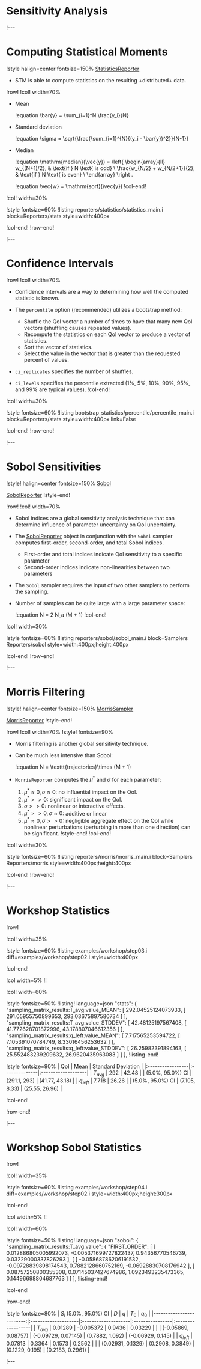 # Sensitivity Analysis

!---

# Computing Statistical Moments

!style halign=center fontsize=150%
[StatisticsReporter](StatisticsReporter.html)

- STM is able to compute statistics on the resulting +distributed+ data.

!row!
!col! width=70%
- Mean

  !equation
  \bar{y} = \sum_{i=1}^N \frac{y_i}{N}

- Standard deviation

  !equation
  \sigma = \sqrt{\frac{\sum_{i=1}^{N}{(y_i - \bar{y})^2}}{N-1}}

- Median

  !equation
  \mathrm{median}(\vec{y}) = \left\{ \begin{array}{ll}
    w_{(N+1)/2}, & \text{if } N \text{ is odd} \\
    \frac{w_{N/2} + w_{N/2+1}}{2}, & \text{if } N \text{ is even} \\
    \end{array} \right .

  !equation
  \vec{w} = \mathrm{sort}(\vec{y})
!col-end!

!col! width=30%

!style fontsize=60%
!listing reporters/statistics/statistics_main.i
         block=Reporters/stats
         style=width:400px

!col-end!
!row-end!

!---

# Confidence Intervals

!row!
!col! width=70%
- Confidence intervals are a way to determining how well the computed statistic is known.
- The `percentile` option (recommended) utilizes a bootstrap method:

  - Shuffle the QoI vector a number of times to have that many new QoI vectors (shuffling causes repeated values).
  - Recompute the statistics on each QoI vector to produce a vector of statistics.
  - Sort the vector of statistics.
  - Select the value in the vector that is greater than the requested percent of values.

- `ci_replicates` specifies the number of shuffles.
- `ci_levels` specifies the percentile extracted (1%, 5%, 10%, 90%, 95%, and 99% are typical values).
!col-end!

!col! width=30%

!style fontsize=60%
!listing bootstrap_statistics/percentile/percentile_main.i
         block=Reporters/stats
         style=width:400px
         link=False

!col-end!
!row-end!

!---

# Sobol Sensitivities

!style! halign=center fontsize=150%
[Sobol](SobolSampler.md)

[SobolReporter](SobolReporter.md)
!style-end!

!row!
!col! width=70%
- Sobol indices are a global sensitivity analysis technique that can determine influence of parameter uncertainty on QoI uncertainty.
- The [SobolReporter](SobolReporter.md) object in conjunction with the `Sobol` sampler computes first-order, second-order, and total Sobol indices.

  - First-order and total indices indicate QoI sensitivity to a specific parameter
  - Second-order indices indicate non-linearities between two parameters

- The `Sobol` sampler requires the input of two other samplers to perform the sampling.
- Number of samples can be quite large with a large parameter space:

  !equation
  N = 2 N_a (M + 1)
!col-end!

!col! width=30%

!style fontsize=60%
!listing reporters/sobol/sobol_main.i
         block=Samplers Reporters/sobol
         style=width:400px;height:400px

!col-end!
!row-end!

!---

# Morris Filtering

!style! halign=center fontsize=150%
[MorrisSampler](MorrisSampler.md)

[MorrisReporter](MorrisReporter.md)
!style-end!

!row!
!col! width=70%
!style! fontsize=90%

- Morris filtering is another global sensitivity technique.
- Can be much less intensive than Sobol:

  !equation
  N = \texttt{trajectories}\times (M + 1)

- `MorrisReporter` computes the $\mu^{*}$ and $\sigma$ for each parameter:

  1. $\mu^{*} \approx 0, \sigma \approx 0$: no influential impact on the QoI.
  1. $\mu^{*} >> 0$: significant impact on the QoI.
  1. $\sigma >> 0$: nonlinear or interactive effects.
  1. $\mu^{*} >> 0, \sigma \approx 0$: additive or linear
  1. $\mu^{*} \approx 0, \sigma >> 0$: negligible aggregate effect on the QoI while nonlinear perturbations (perturbing in more than one direction) can be significant.
!style-end!
!col-end!

!col! width=30%

!style fontsize=60%
!listing reporters/morris/morris_main.i
         block=Samplers Reporters/morris
         style=width:400px;height:400px

!col-end!
!row-end!

!---

# Workshop Statistics

!row!

!col! width=35%

!style fontsize=60%
!listing examples/workshop/step03.i
         diff=examples/workshop/step02.i
         style=width:400px

!col-end!

!col width=5%
!!

!col! width=60%

!style fontsize=50%
!listing! language=json
"stats": {
    "sampling_matrix_results:T_avg:value_MEAN": [
        292.04525124073933,
        [
            291.05955750899653,
            293.03675897580734
        ]
    ],
    "sampling_matrix_results:T_avg:value_STDDEV": [
        42.48125197567408,
        [
            41.772628701872996,
            43.178807046612356
        ]
    ],
    "sampling_matrix_results:q_left:value_MEAN": [
        7.717565253594722,
        [
            7.105391070784749,
            8.33016456253632
        ]
    ],
    "sampling_matrix_results:q_left:value_STDDEV": [
        26.25982391894163,
        [
            25.552483239209632,
            26.9620435963083
        ]
    ]
},
!listing-end!

!style fontsize=90%
| QoI              | Mean          | Standard Deviation |
|:-----------------|:--------------|:-------------------|
| $T_{avg}$        | 292           | 42.48              |
| (5.0%, 95.0%) CI | (291.1, 293)  | (41.77, 43.18)     |
| $q_{left}$       | 7.718         | 26.26              |
| (5.0%, 95.0%) CI | (7.105, 8.33) | (25.55, 26.96)     |

!col-end!

!row-end!

!---

# Workshop Sobol Statistics

!row!

!col! width=35%

!style fontsize=60%
!listing examples/workshop/step04.i
         diff=examples/workshop/step02.i
         style=width:400px;height:300px

!col-end!

!col width=5%
!!

!col! width=60%

!style fontsize=50%
!listing! language=json
"sobol": {
    "sampling_matrix_results:T_avg:value": {
        "FIRST_ORDER": [
            [
                0.012886805005992073,
                -0.005371699727822437,
                0.94356770546739,
                0.03229000337826293
            ],
            [
                [
                    -0.05868786206191532,
                    -0.09728839898174543,
                    0.7882128660752169,
                    -0.06928830708176942
                ],
                [
                    0.08757250800355308,
                    0.07145037427674986,
                    1.0923493235473365,
                    0.14496698804687763
                ]
            ]
        ],
!listing-end!

!col-end!

!row-end!

!style fontsize=80%
| $S_i$ (5.0%, 95.0%) CI   | $D$                 | $q$                 | $T_0$           | $q_0$             |
|-------------------------:|:--------------------|:--------------------|:----------------|:------------------|
| $T_{avg}$                | 0.01289             | -0.005372           | 0.9436          | 0.03229           |
|                          | (-0.05869, 0.08757) | (-0.09729, 0.07145) | (0.7882, 1.092) | (-0.06929, 0.145) |
| $q_{left}$               | 0.07813             | 0.3364              | 0.1573          | 0.2562            |
|                          | (0.02931, 0.1329)   | (0.2908, 0.3849)    | (0.1229, 0.195) | (0.2183, 0.2961)  |

!---
